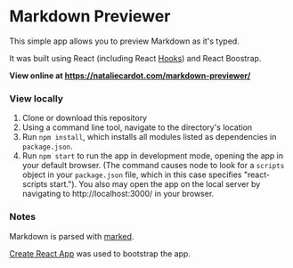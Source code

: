 # Markdown Previewer

This simple app allows you to preview Markdown as it's typed.

It was built using React (including React [Hooks](https://reactjs.org/docs/hooks-intro.html)) and React Boostrap.

**View online at https://nataliecardot.com/markdown-previewer/**

### View locally
1. Clone or download this repository
2. Using a command line tool, navigate to the directory's location
3. Run `npm install`, which installs all modules listed as dependencies in `package.json`.
4. Run `npm start` to run the app in development mode, opening the app in your default browser. (The command causes node to look for a `scripts` object in your `package.json` file, which in this case specifies "react-scripts start."). You also may open the app on the local server by navigating to http://localhost:3000/ in your browser.

### Notes

Markdown is parsed with [marked](https://www.npmjs.com/package/marked).

[Create React App](https://github.com/facebook/create-react-app) was used to bootstrap the app.